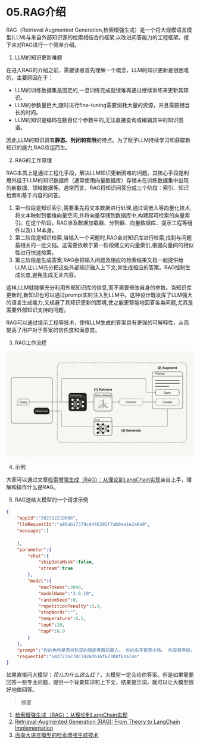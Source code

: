 # 05.RAG介绍

RAG（Retrieval Augmented Generation,检索增强生成）是一个将大规模语言模型(LLM)与来自外部知识源的检索相结合的框架,以改进问答能力的工程框架。​接下来对RAG进行一个简单介绍。

1. LLM的知识更新难题

在进入RAG的介绍之前，需要读者首先理解一个概念，LLM的知识更新是很困难的，主要原因在于：

- LLM的训练数据集是固定的,一旦训练完成就很难再通过继续训练来更新其知识。
- LLM的参数量巨大,随时进行fine-tuning需要消耗大量的资源，并且需要相当长的时间。
- LLM的知识是编码在数百亿个参数中的,无法直接查询或编辑其中的知识图谱。

因此,LLM的知识具有**静态、封闭和有限**的特点。为了赋予LLM持续学习和获取新知识的能力,RAG应运而生。

2. RAG的工作原理

RAG本质上是通过工程化手段，解决LLM知识更新困难的问题。其核心手段是利用外挂于LLM的知识数据库（通常使用向量数据库）存储未在训练数据集中出现的新数据、领域数据等。通常而言，RAG将知识问答分成三个阶段：索引、知识检索和基于内容的问答。

1. 第一阶段是知识索引,需要事先将文本数据进行处理,通过词嵌入等向量化技术,将文本映射到低维向量空间,并将向量存储到数据库中,构建起可检索的向量索引。在这个阶段，RAG涉及数据加载器、分割器、向量数据库、提示工程等组件以及LLM本身。
2. 第二阶段是知识检索,当输入一个问题时,RAG会对知识库进行检索,找到与问题最相关的一批文档。这需要依赖于第一阶段建立的向量索引,根据向量间的相似性进行快速检索。
3. 第三阶段是生成答案,RAG会把输入问题及相应的检索结果文档一起提供给LLM,让LLM充分把这些外部知识融入上下文,并生成相应的答案。RAG控制生成长度,避免生成无关内容。

这样,LLM就能够充分利用外部知识库的信息,而不需要修改自身的参数。当知识库更新时,新知识也可以通过prompt实时注入到LLM中。这种设计既发挥了LLM强大的语言生成能力,又规避了其知识更新的困境,使之能更智能地回答各类问题,尤其是需要外部知识支持的问题。

RAG可以通过提示工程等技术，使得LLM生成的答案具有更强的可解释性，从而提高了用户对于答案的信任度和满意度。

3. RAG工作流程

![](../images/rag.jpg)

4. 示例

大家可以通过文章[检索增强生成（RAG）：从理论到LangChain实现](https://www.atyun.com/57753.html)亲自上手，理解和操作什么是RAG。

5. RAG送给大模型的一个请求示例
```json
{
    "appId":"202312210006",
    "llmRequestId":"a90ab17379cd446392f7ab0aa1e2a0a9",
    "messages":[

    ],
    "parameter":{
        "chat":{
            "skipDataMask":false,
            "stream":true
        },
        "model":{
            "maxTokens":2048,
            "modelName":"3.6.19",
            "randomSeed":0,
            "repetitionPenalty":0.9,
            "stopWords":"",
            "temperature":0.5,
            "topK":20,
            "topP":0.9
        }
    },
    "prompt":"你的角色是苏州轨交的智能客服机器人。 你的名字是苏小铁。 你没有年龄，没有岁数，别人问的时候你要强调你很专业即可。现在，提供给你以下若干篇背景知识：\n 启动／清扫·长按3秒开机或关机·橙色常亮：低电待机或暂停状态·开机后，短按启动清扫\n·短按启动局部清扫·白色常亮：工作中或工作完成·橙色快闪：故障状态\n·长按3秒恢复出厂设置\nWi-Fi指示灯\n充电极片。\n沿边传感器\n自动补水口\n·蓝色常亮：视频监控开启回充\nLDS激光传感器2．用水冲洗尘盒及滤网，充分晾干后方可装回使用。\nDREAME本说明书图示仅供参考，实际外观请以实物为准。\n产品介绍\n集尘仓面盖。\n坡道延长垫。\n银离子除菌模块\n\n状态指示灯\n白色常亮：电源已接通\n橙色常亮：基站异常\n信号发射区\n自动注水口\n上下水组件\n上下水组件\n电磁阀接口\n电源线接口。\n注：上下水组件需要另外购买。3使用前准备3．连接电源线\n超声波传感器提示：·请用清水清洗，不要添加任何洗涤剂。·请务必晾干后再使用。提示：主机及基站内部包含敏感的电子元件，清理时请使用干抹布，请勿使用湿抹布以防进水造成损坏。悬崖传感器基本参数日常维护\n边刷卡扣\n＞1.5米\n提示：·听到“咔哒”一声，表示基站坡道延长垫安装到位。提示：听到“咔哒”的一声，表示安装到位。·请勿用任何物体遮挡基站信号发射区。·建议将基站放置在瓷质或石质地面，以免水渍打湿木地板或地毯。\n常见问题问题类型:工作时行走路线乱,解决办法:地面摆放的电线、拖鞋等物体影响主机正常工作，建议使用前归置整齐。在湿滑地面工作，造成主轮打滑，建议手动擦干或风干后使用。请用干净软布擦拭主机的线激光传感器和Al Action物体识别传感器，保持干净无遮挡。,\n问题类型:部分房间漏扫,解决办法:请确认房门都已完全打开。请确认房间门口是否有高于2cm的门槛，此产品无法翻越较高门槛台阶。房间门口较为湿滑，导致主机打滑并工作异常，建议手动清理地面积水。, \n请根据以上要求及背景知识回答这个问题：花儿为什么这么红？",
    "requestId":"642773ac70c7426da16f62388f61a74e"
}
```
如果直接问大模型：*花儿为什么这么红？*，大模型一定会给你答案。但是如果需要回答一些专业问题，提供一个背景知识和上下文，结果提示词，就可以让大模型很好地做回答。


> 摘要
   1. [检索增强生成（RAG）：从理论到LangChain实现](https://www.atyun.com/57753.html)
   2. [Retrieval-Augmented Generation (RAG): From Theory to LangChain Implementation](https://towardsdatascience.com/retrieval-augmented-generation-rag-from-theory-to-langchain-implementation-4e9bd5f6a4f2)
   3. [面向大语言模型的检索增强生成技术](https://baoyu.io/translations/ai-paper/2312.10997-retrieval-augmented-generation-for-large-language-models-a-survey)

